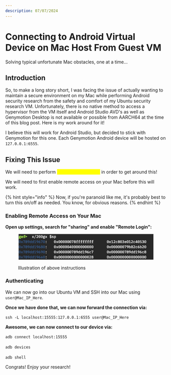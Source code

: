 ```yaml
---
description: 07/07/2024
---
```


# Connecting to Android Virtual Device on Mac Host From Guest VM

Solving typical unfortunate Mac obstacles, one at a time...&#x20;

## Introduction

So, to make a long story short, I was facing the issue of actually wanting to maintain a secure environment on my Mac while performing Android security research from the safety and comfort of my Ubuntu security research VM. Unfortunately, there is no native method to access a hypervisor from the VM itself and Android Studio AVD's as well as Genymotion Desktop is not available or possible from AARCH64 at the time of this blog post. Here is my work around for it!

I believe this will work for Android Studio, but decided to stick with Genymotion for this one. Each Genymotion Android device will be hosted on `127.0.0.1:6555`.&#x20;

## Fixing This Issue

We will need to perform <mark style="color:yellow;">SSH port forwarding</mark> in order to get around this!

We will need to first enable remote access on your Mac before this will work.&#x20;

{% hint style="info" %}
Now, if you're paranoid like me, it's probably best to turn this on/off as needed. You know, for obvious reasons.&#x20;
{% endhint %}

### Enabling Remote Access on Your Mac

**Open up settings, search for "sharing" and enable "Remote Login":**

<figure><img src="../../.gitbook/assets/image (1) (1) (1).png" alt=""><figcaption><p>Illustration of above instructions</p></figcaption></figure>

### Authenticating

We can now go into our Ubuntu VM and SSH into our Mac using `user@Mac_IP_Here`.

**Once we have done that, we can now forward the connection via:**

```
ssh -L localhost:15555:127.0.0.1:6555 user@Mac_IP_Here
```

**Awesome, we can now connect to our device via:**

```
adb connect localhost:15555

adb devices

adb shell
```

Congrats! Enjoy your research!
